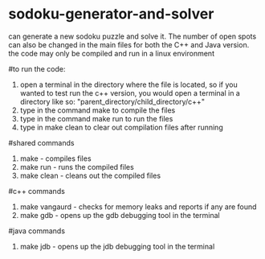 # sodoku-generator-and-solver

can generate a new sodoku puzzle and solve it. The number of open spots can also be changed in the main files for both the C++ and Java version.
the code may only be compiled and run in a linux environment

#to run the code:

1. open a terminal in the directory where the file is located, so if you wanted to test run the c++ version, you would open a terminal in a directory like so: "parent_directory/child_directory/c++"
2. type in the command make to compile the files
3. type in the command make run to run the files
4. type in make clean to clear out compilation files after running

#shared commands
1. make - compiles files
2. make run - runs the compiled files
3. make clean - cleans out the compiled files

#c++ commands
1. make vangaurd - checks for memory leaks and reports if any are found
2. make gdb - opens up the gdb debugging tool in the terminal

#java commands
1. make jdb - opens up the jdb debugging tool in the terminal
